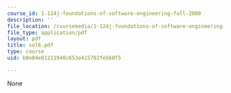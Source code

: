 ```yaml
---
course_id: 1-124j-foundations-of-software-engineering-fall-2000
description: ''
file_location: /coursemedia/1-124j-foundations-of-software-engineering-fall-2000/b0e04e81211940c653e415702fe560f5_sol6.pdf
file_type: application/pdf
layout: pdf
title: sol6.pdf
type: course
uid: b0e04e81211940c653e415702fe560f5

---
```

None